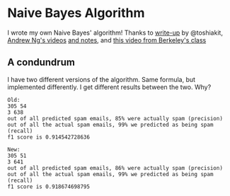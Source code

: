 # Naive Bayes Algorithm
I wrote my own Naive Bayes' algorithm! Thanks to [write-up](https://github.com/toshiakit/NaiveBayes) by @toshiakit, [Andrew Ng's videos](http://openclassroom.stanford.edu/MainFolder/VideoPage.php?course=MachineLearning&video=06.1-NaiveBayes-GenerativeLearningAlgorithms&speed=100) [and notes](http://cs229.stanford.edu/notes/cs229-notes2.pdf), and [this video from Berkeley's class](https://www.youtube.com/watch?v=DNvwfNEiKvw)

## A condundrum
I have two different versions of the algorithm. Same formula, but implemented differently. I get different results between the two. Why?

```
Old:
305 54
3 638
out of all predicted spam emails, 85% were actually spam (precision)
out of all the actual spam emails, 99% we predicted as being spam (recall)
f1 score is 0.914542728636

New:
305 51
3 641
out of all predicted spam emails, 86% were actually spam (precision)
out of all the actual spam emails, 99% we predicted as being spam (recall)
f1 score is 0.918674698795
```